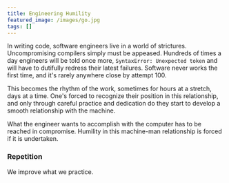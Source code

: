 ```yaml
---
title: Engineering Humility
featured_image: /images/go.jpg
tags: []
---
```


In writing code, software engineers live in a world of strictures. Uncompromising compilers simply must be appeased. Hundreds of times a day engineers will be told once more, `SyntaxError: Unexpected token` and will have to dutifully redress their latest failures. Software never works the first time, and it's rarely anywhere close by attempt 100.

This becomes the rhythm of the work, sometimes for hours at a stretch, days at a time. One's forced to recognize their position in this relationship, and only through careful practice and dedication do they start to develop a smooth relationship with the machine.

What the engineer wants to accomplish with the computer has to be reached in compromise. Humility in this machine-man relationship is forced if it is undertaken.

### Repetition

We improve what we practice. 
